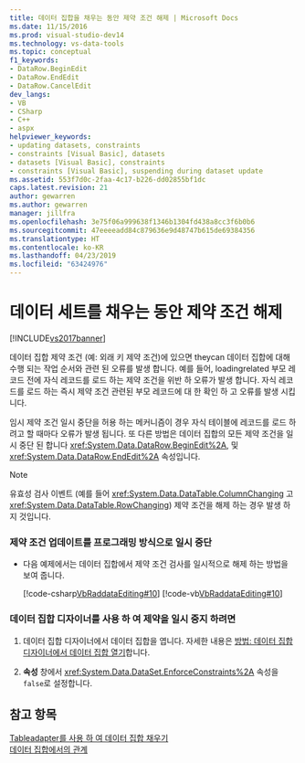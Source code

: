 ```yaml
---
title: 데이터 집합을 채우는 동안 제약 조건 해제 | Microsoft Docs
ms.date: 11/15/2016
ms.prod: visual-studio-dev14
ms.technology: vs-data-tools
ms.topic: conceptual
f1_keywords:
- DataRow.BeginEdit
- DataRow.EndEdit
- DataRow.CancelEdit
dev_langs:
- VB
- CSharp
- C++
- aspx
helpviewer_keywords:
- updating datasets, constraints
- constraints [Visual Basic], datasets
- datasets [Visual Basic], constraints
- constraints [Visual Basic], suspending during dataset update
ms.assetid: 553f7d0c-2faa-4c17-b226-dd02855bf1dc
caps.latest.revision: 21
author: gewarren
ms.author: gewarren
manager: jillfra
ms.openlocfilehash: 3e75f06a999638f1346b1304fd438a8cc3f6b0b6
ms.sourcegitcommit: 47eeeeadd84c879636e9d48747b615de69384356
ms.translationtype: HT
ms.contentlocale: ko-KR
ms.lasthandoff: 04/23/2019
ms.locfileid: "63424976"
---
```

# <a name="turn-off-constraints-while-filling-a-dataset"></a>데이터 세트를 채우는 동안 제약 조건 해제
[!INCLUDE[vs2017banner](../includes/vs2017banner.md)]

데이터 집합 제약 조건 (예: 외래 키 제약 조건)에 있으면 theycan 데이터 집합에 대해 수행 되는 작업 순서와 관련 된 오류를 발생 합니다. 예를 들어, loadingrelated 부모 레코드 전에 자식 레코드를 로드 하는 제약 조건을 위반 하 오류가 발생 합니다. 자식 레코드를 로드 하는 즉시 제약 조건 관련된 부모 레코드에 대 한 확인 하 고 오류를 발생 시킵니다.  
  
 임시 제약 조건 일시 중단을 허용 하는 메커니즘이 경우 자식 테이블에 레코드를 로드 하려고 할 때마다 오류가 발생 됩니다. 또 다른 방법은 데이터 집합의 모든 제약 조건을 일시 중단 된 합니다 <xref:System.Data.DataRow.BeginEdit%2A>, 및 <xref:System.Data.DataRow.EndEdit%2A> 속성입니다.  
  
> [!NOTE]
> 유효성 검사 이벤트 (예를 들어 <xref:System.Data.DataTable.ColumnChanging> 고<xref:System.Data.DataTable.RowChanging>) 제약 조건을 해제 하는 경우 발생 하지 것입니다.  
  
### <a name="to-suspend-update-constraints-programmatically"></a>제약 조건 업데이트를 프로그래밍 방식으로 일시 중단  
  
- 다음 예제에서는 데이터 집합에서 제약 조건 검사를 일시적으로 해제 하는 방법을 보여 줍니다.  
  
     [!code-csharp[VbRaddataEditing#10](../snippets/csharp/VS_Snippets_VBCSharp/VbRaddataEditing/CS/Form1.cs#10)]
     [!code-vb[VbRaddataEditing#10](../snippets/visualbasic/VS_Snippets_VBCSharp/VbRaddataEditing/VB/Form1.vb#10)]  
  
### <a name="to-suspend-update-constraints-using-the-dataset-designer"></a>데이터 집합 디자이너를 사용 하 여 제약을 일시 중지 하려면  
  
1. 데이터 집합 디자이너에서 데이터 집합을 엽니다. 자세한 내용은 [방법: 데이터 집합 디자이너에서 데이터 집합 열기](http://msdn.microsoft.com/library/36fc266f-365b-42cb-aebb-c993dc2c47c3)합니다.  
  
2. **속성** 창에서 <xref:System.Data.DataSet.EnforceConstraints%2A> 속성을 `false`로 설정합니다.  
  
## <a name="see-also"></a>참고 항목  
 [Tableadapter를 사용 하 여 데이터 집합 채우기](../data-tools/fill-datasets-by-using-tableadapters.md)   
 [데이터 집합에서의 관계](../data-tools/relationships-in-datasets.md)
